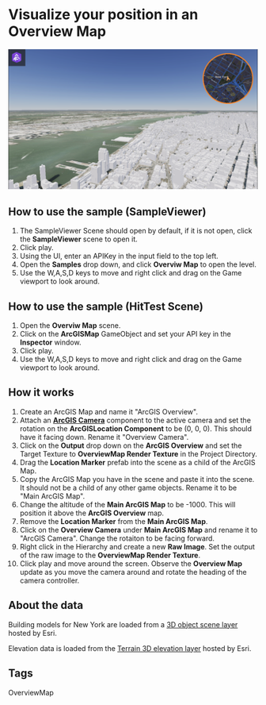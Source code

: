 # Visualize your position in an Overview Map

![Image of Overview Map](OverviewMap.png)

## How to use the sample (SampleViewer)

1. The SampleViewer Scene should open by default, if it is not open, click the **SampleViewer** scene to open it.
2. Click play.
3. Using the UI, enter an APIKey in the input field to the top left. 
4. Open the **Samples** drop down, and click **Overviw Map** to open the level.
5. Use the W,A,S,D keys to move and right click and drag on the Game viewport to look around.

## How to use the sample (HitTest Scene)

1. Open the **Overviw Map** scene.
2. Click on the **ArcGISMap** GameObject and set your API key in the **Inspector** window. 
3. Click play.
4. Use the W,A,S,D keys to move and right click and drag on the Game viewport to look around.

## How it works

1. Create an ArcGIS Map and name it "ArcGIS Overview".
2. Attach an [**ArcGIS Camera**](https://developers.arcgis.com/unity/maps/camera/#arcgis-camera) component to the active camera and set the rotation on the **ArcGISLocation Component** to be (0, 0, 0). This should have it facing down. Rename it "Overview Camera".
3. Click on the **Output** drop down on the **ArcGIS Overview** and set the Target Texture to **OverviewMap Render Texture** in the Project Directory.
4. Drag the **Location Marker** prefab into the scene as a child of the ArcGIS Map.
5. Copy the ArcGIS Map you have in the scene and paste it into the scene. It should not be a child of any other game objects. Rename it to be "Main ArcGIS Map".
6. Change the altitude of the **Main ArcGIS Map** to be -1000. This will position it above the **ArcGIS Overview** map.
7. Remove the **Location Marker** from the **Main ArcGIS Map**.
8. Click on the **Overview Camera** under **Main ArcGIS Map** and rename it to "ArcGIS Camera". Change the rotaiton to be facing forward.
9. Right click in the Hierarchy and create a new **Raw Image**. Set the output of the raw image to the **OverviewMap Render Texture**.
10. Click play and move around the screen. Observe the **Overview Map** update as you move the camera around and rotate the heading of the camera controller.

## About the data

Building models for New York are loaded from a [3D object scene layer](https://tiles.arcgis.com/tiles/z2tnIkrLQ2BRzr6P/arcgis/rest/services/New_York_LoD2_3D_Buildings/SceneServer/layers/0) hosted by Esri.

Elevation data is loaded from the [Terrain 3D elevation layer](https://www.arcgis.com/home/item.html?id=7029fb60158543ad845c7e1527af11e4) hosted by Esri.

## Tags

OverviewMap
